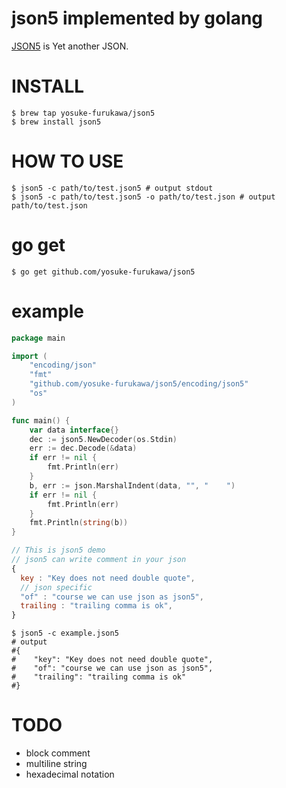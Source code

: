 json5 implemented by golang
================

[JSON5](https://github.com/aseemk/json5) is Yet another JSON.

# INSTALL

```
$ brew tap yosuke-furukawa/json5
$ brew install json5
```

# HOW TO USE

```
$ json5 -c path/to/test.json5 # output stdout
$ json5 -c path/to/test.json5 -o path/to/test.json # output path/to/test.json
```

# go get
```
$ go get github.com/yosuke-furukawa/json5
```

# example

```go
package main

import (
	"encoding/json"
	"fmt"
	"github.com/yosuke-furukawa/json5/encoding/json5"
	"os"
)

func main() {
	var data interface{}
	dec := json5.NewDecoder(os.Stdin)
	err := dec.Decode(&data)
	if err != nil {
		fmt.Println(err)
	}
	b, err := json.MarshalIndent(data, "", "    ")
	if err != nil {
		fmt.Println(err)
	}
	fmt.Println(string(b))
}
```

```js
// This is json5 demo
// json5 can write comment in your json
{
  key : "Key does not need double quote",
  // json specific
  "of" : "course we can use json as json5",
  trailing : "trailing comma is ok",
}
```

```
$ json5 -c example.json5
# output
#{
#    "key": "Key does not need double quote",
#    "of": "course we can use json as json5",
#    "trailing": "trailing comma is ok"
#}
```

# TODO
- block comment
- multiline string
- hexadecimal notation



